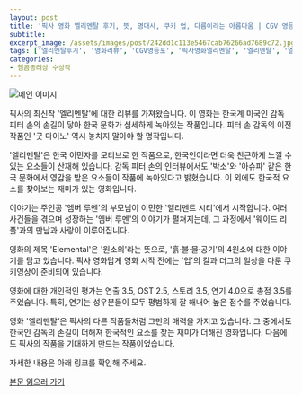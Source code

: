 ```yaml
---
layout: post
title: '픽사 영화 엘리멘탈 후기, 뜻, 명대사, 쿠키 업, 다름이라는 아름다움 | CGV 영등포점에서'
subtitle: 
excerpt_image: /assets/images/post/242dd1c113e5467cab76266ad7689c72.jpg
tags: ['엘리멘탈후기', '영화리뷰', 'CGV영등포', '픽사영화엘리멘탈', '엘리멘탈', '엘리멘탈쿠키', '엘리멘탈명대사', '서이추환영']
categories: 
- 햄곰종려상 수상작
---
```


![메인 이미지](/assets/images/post/242dd1c113e5467cab76266ad7689c72.jpg)

픽사의 최신작 '엘리멘탈'에 대한 리뷰를 가져왔습니다. 이 영화는 한국계 미국인 감독 피터 손의 손길이 닿아 한국 문화가 섬세하게 녹아있는 작품입니다. 피터 손 감독의 이전 작품인 '굿 다이노' 역시 놓치지 말아야 할 명작입니다. 

'엘리멘탈'은 한국 이민자를 모티브로 한 작품으로, 한국인이라면 더욱 친근하게 느낄 수 있는 요소들이 산재해 있습니다. 감독 피터 손의 인터뷰에서도 '박소'와 '아슈파' 같은 한국 문화에서 영감을 받은 요소들이 작품에 녹아있다고 밝혔습니다. 이 외에도 한국적 요소를 찾아보는 재미가 있는 영화입니다.

이야기는 주인공 '엠버 루멘'의 부모님이 이민한 '엘리멘트 시티'에서 시작합니다. 여러 사건들을 겪으며 성장하는 '엠버 루멘'의 이야기가 펼쳐지는데, 그 과정에서 '웨이드 리플'과의 만남과 사랑이 이루어집니다.

영화의 제목 'Elemental'은 '원소의'라는 뜻으로, '흙·불·물·공기'의 4원소에 대한 이야기를 담고 있습니다. 픽사 영화답게 영화 시작 전에는 '업'의 칼과 더그의 일상을 다룬 쿠키영상이 준비되어 있습니다.

영화에 대한 개인적인 평가는 연출 3.5, OST 2.5, 스토리 3.5, 연기 4.0으로 총점 3.5를 주었습니다. 특히, 연기는 성우분들이 모두 평범하게 잘 해내어 높은 점수를 주었습니다. 

영화 '엘리멘탈'은 픽사의 다른 작품들처럼 그만의 매력을 가지고 있습니다. 그 중에서도 한국인 감독의 손길이 더해져 한국적인 요소를 찾는 재미가 더해진 영화입니다. 다음에도 픽사의 작품을 기대하게 만드는 작품이었습니다.

자세한 내용은 아래 링크를 확인해 주세요.

[본문 읽으러 가기](https://m.blog.naver.com/ham_eaten_jellybear/223197972388)
